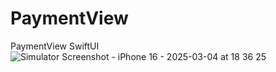 # PaymentView
PaymentView SwiftUI
![Simulator Screenshot - iPhone 16 - 2025-03-04 at 18 36 25](https://github.com/user-attachments/assets/d2fc3ff8-5719-4701-857e-b2dabaafbf72)

